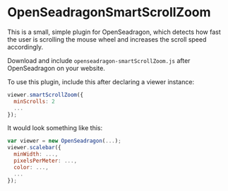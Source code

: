 # OpenSeadragonSmartScrollZoom
This is a small, simple plugin for OpenSeadragon, which detects how fast the user is scrolling the mouse wheel and increases the scroll speed accordingly.

Download and include `openseadragon-smartScrollZoom.js` after OpenSeadragon on your website.

To use this plugin, include this after declaring a viewer instance:
`````javascript
viewer.smartScrollZoom({
  minScrolls: 2
  ...
});
`````
It would look something like this:
`````javascript
var viewer = new OpenSeadragon(...);
viewer.scalebar({
  minWidth: ...,
  pixelsPerMeter: ...,
  color: ...,
  ...
});
`````
